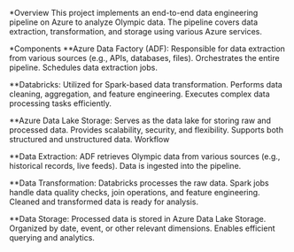 *Overview
This project implements an end-to-end data engineering pipeline on Azure to analyze Olympic data. The pipeline covers data extraction, transformation, and storage using various Azure services.

*Components
**Azure Data Factory (ADF):
Responsible for data extraction from various sources (e.g., APIs, databases, files).
Orchestrates the entire pipeline.
Schedules data extraction jobs.

**Databricks:
Utilized for Spark-based data transformation.
Performs data cleaning, aggregation, and feature engineering.
Executes complex data processing tasks efficiently.

**Azure Data Lake Storage:
Serves as the data lake for storing raw and processed data.
Provides scalability, security, and flexibility.
Supports both structured and unstructured data.
Workflow

**Data Extraction:
ADF retrieves Olympic data from various sources (e.g., historical records, live feeds).
Data is ingested into the pipeline.

**Data Transformation:
Databricks processes the raw data.
Spark jobs handle data quality checks, join operations, and feature engineering.
Cleaned and transformed data is ready for analysis.

**Data Storage:
Processed data is stored in Azure Data Lake Storage.
Organized by date, event, or other relevant dimensions.
Enables efficient querying and analytics.
